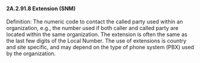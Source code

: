 #### 2A.2.91.8 Extension (SNM)

Definition: The numeric code to contact the called party used within an organization, e.g., the number used if both caller and called party are located within the same organization. The extension is often the same as the last few digits of the Local Number. The use of extensions is country and site specific, and may depend on the type of phone system (PBX) used by the organization.
